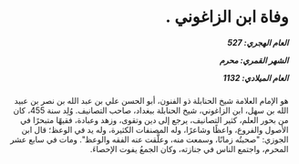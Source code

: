 <h1 dir="rtl">وفاة ابن الزاغوني .</h1>

<h5 dir="rtl">العام الهجري:  527

الشهر القمري: محرم

العام الميلادي: 1132</h5>

<p dir="rtl">هو الإمام العلامة شيخ الحنابلة ذو الفنون، أبو الحسن علي بن عبد الله بن نصر بن عبيد الله بن سهل، ابن الزاغوني، شيخ الحنابلة ببغداد، صاحب التصانيف. وُلِد سنة 455، كان من بحور العلم، كثير التصانيف، يرجع إلى دين وتقوى، وزهد وعبادة، فقيهًا متبحرًا في الأصول والفروع، واعظًا وشاعرًا، وله المصنفات الكثيرة، وله يد في الوعظ؛ قال ابن الجوزي: "صحبتُه زمانًا، وسمعت منه، وعلَّقت عنه الفقه والوعظ". ومات في سابع عشر المحرم، واجتمع الناس في جنازته، وكان الجمعُ يفوت الإحصاءَ.</p></br>
